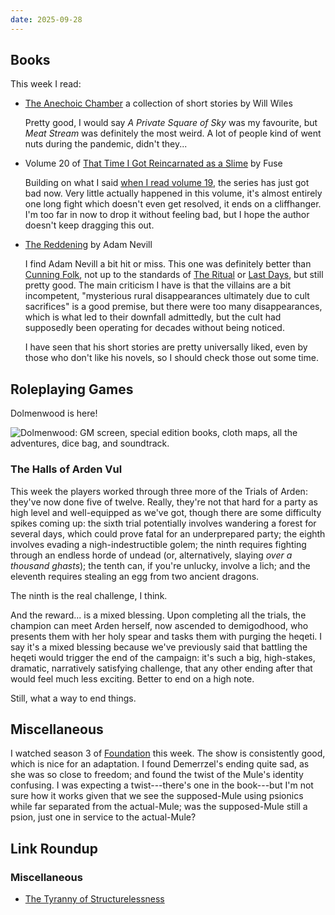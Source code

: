 ```yaml
---
date: 2025-09-28
---
```


## Books

This week I read:

- [The Anechoic Chamber][] a collection of short stories by Will Wiles

  Pretty good, I would say *A Private Square of Sky* was my favourite, but *Meat
  Stream* was definitely the most weird.  A lot of people kind of went nuts
  during the pandemic, didn't they...

- Volume 20 of [That Time I Got Reincarnated as a Slime][] by Fuse

  Building on what I said [when I read volume 19](notes/341.html), the series
  has just got bad now.  Very little actually happened in this volume, it's
  almost entirely one long fight which doesn't even get resolved, it ends on a
  cliffhanger.  I'm too far in now to drop it without feeling bad, but I hope
  the author doesn't keep dragging this out.

- [The Reddening][] by Adam Nevill

  I find Adam Nevill a bit hit or miss.  This one was definitely better than
  [Cunning Folk](notes/359.html), not up to the standards of [The
  Ritual](notes/352.html) or [Last Days](notes/350.html), but still pretty good.
  The main criticism I have is that the villains are a bit incompetent,
  "mysterious rural disappearances ultimately due to cult sacrifices" is a good
  premise, but there were too many disappearances, which is what led to their
  downfall admittedly, but the cult had supposedly been operating for decades
  without being noticed.

  I have seen that his short stories are pretty universally liked, even by those
  who don't like his novels, so I should check those out some time.

[The Anechoic Chamber]: https://www.saltpublishing.com/products/the-anechoic-chamber-9781784633288
[That Time I Got Reincarnated as a Slime]: https://en.wikipedia.org/wiki/That_Time_I_Got_Reincarnated_as_a_Slime
[The Reddening]: https://www.goodreads.com/book/show/45718831-the-reddening


## Roleplaying Games

Dolmenwood is here!

![Dolmenwood: GM screen, special edition books, cloth maps, all the adventures, dice bag, and soundtrack.](notes/365/dolmenwood.jpg)

### The Halls of Arden Vul

This week the players worked through three more of the Trials of Arden: they've
now done five of twelve.  Really, they're not that hard for a party as high
level and well-equipped as we've got, though there are some difficulty spikes
coming up: the sixth trial potentially involves wandering a forest for several
days, which could prove fatal for an underprepared party; the eighth involves
evading a nigh-indestructible golem; the ninth requires fighting through an
endless horde of undead (or, alternatively, slaying *over a thousand ghasts*);
the tenth can, if you're unlucky, involve a lich; and the eleventh requires
stealing an egg from two ancient dragons.

The ninth is the real challenge, I think.

And the reward... is a mixed blessing.  Upon completing all the trials, the
champion can meet Arden herself, now ascended to demigodhood, who presents them
with her holy spear and tasks them with purging the heqeti.  I say it's a mixed
blessing because we've previously said that battling the heqeti would trigger
the end of the campaign: it's such a big, high-stakes, dramatic, narratively
satisfying challenge, that any other ending after that would feel much less
exciting.  Better to end on a high note.

Still, what a way to end things.


## Miscellaneous

I watched season 3 of [Foundation][] this week.  The show is consistently good,
which is nice for an adaptation.  I found Demerrzel's ending quite sad, as she
was so close to freedom; and found the twist of the Mule's identity confusing.
I was expecting a twist---there's one in the book---but I'm not sure how it
works given that we see the supposed-Mule using psionics while far separated
from the actual-Mule; was the supposed-Mule still a psion, just one in service
to the actual-Mule?

[Foundation]: https://en.wikipedia.org/wiki/Foundation_(TV_series)


## Link Roundup

### Miscellaneous

- [The Tyranny of Structurelessness](https://www.jofreeman.com/joreen/tyranny.htm)
